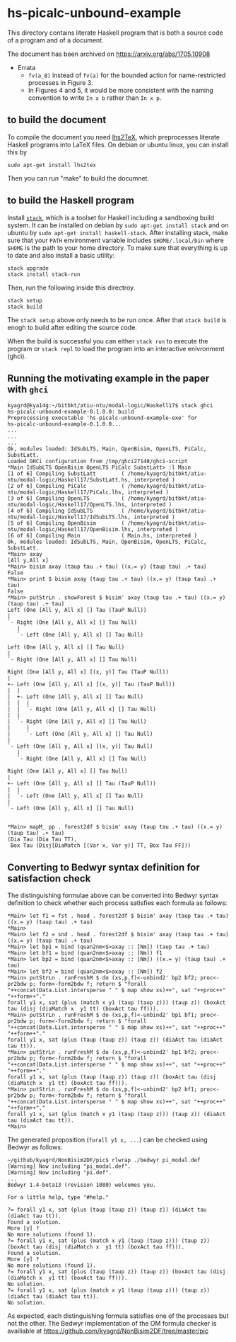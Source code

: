 # hs-picalc-unbound-example

This directory contains literate Haskell program that is both a source code
of a program and of a document.

The document has been archived on https://arxiv.org/abs/1705.10908
 * Errata
    * `fv(a_B)` instead of `fv(a)` for the bounded action for name-restricted processes in Figure 3.
    * In Figures 4 and 5, it would be more consistent with the naming convention to write `In x b` rather than `In x p`.
<!--  In the symbolic transition semantics (Figure 5), we should return
 ![hatsimgap'](https://latex.codecogs.com/gif.latex?x%5C%2C.%5C%21%5Cbackslash%5C%2C%5Chat%5Csigma%5C%3Bp%27)
 instead of ![sigma](https://latex.codecogs.com/gif.latex?x%5C%2C.%5C%21%5Cbackslash%5C%2Cp%27) 
 at the end of the definition of `oneB`. We do not want a bound varaible
 accidentally become free, for instance, `x.\x + x'` when `x` and `x'` are unified.
 For such cases, we must apply the substitition to replace `x'` to `x` before the binding.
-->

## to build the document
To compile the document you need [lhs2TeX](http://hackage.haskell.org/package/lhs2tex),
which preprocesses literate Haskell programs into LaTeX files.
On debian or ubuntu linux, you can install this by
```
sudo apt-get install lhs2tex
```
Then you can run "make" to build the documnet.

## to build the Haskell program

Install [`stack`](https://www.haskellstack.org/), which is a toolset for Haskell
including a sandboxing build system. It can be installed
on debian by ``sudo apt-get install stack`` and
on ubuntu by ``sudo apt-get install haskell-stack``.
After installing stack, make sure that your ``PATH`` environment variable
includes ``$HOME/.local/bin`` where ``$HOME`` is the path to your home directory.
To make sure that everything is up to date and also install a basic utility:
```k
stack upgrade
stack install stack-run
```

Then, run the following inside this directroy.
```
stack setup
stack build
```

The ``stack setup`` above only needs to be run once.
After that ``stack build`` is enogh to build after editing the source code.

When the build is successful you can either ``stack run`` to execute the program
or ``stack repl`` to load the program into an interactive enivronment (ghci).


## Running the motivating example in the paper with `ghci`

```
kyagrd@kya14g:~/bitbkt/atiu-ntu/modal-logic/Haskell17$ stack ghci
hs-picalc-unbound-example-0.1.0.0: build
Preprocessing executable 'hs-picalc-unbound-example-exe' for
hs-picalc-unbound-example-0.1.0.0...
...
...
...
Ok, modules loaded: IdSubLTS, Main, OpenBisim, OpenLTS, PiCalc, SubstLatt.
Loaded GHCi configuration from /tmp/ghci27148/ghci-script
*Main IdSubLTS OpenBisim OpenLTS PiCalc SubstLatt> :l Main
[1 of 6] Compiling SubstLatt        ( /home/kyagrd/bitbkt/atiu-ntu/modal-logic/Haskell17/SubstLatt.hs, interpreted )
[2 of 6] Compiling PiCalc           ( /home/kyagrd/bitbkt/atiu-ntu/modal-logic/Haskell17/PiCalc.lhs, interpreted )
[3 of 6] Compiling OpenLTS          ( /home/kyagrd/bitbkt/atiu-ntu/modal-logic/Haskell17/OpenLTS.lhs, interpreted )
[4 of 6] Compiling IdSubLTS         ( /home/kyagrd/bitbkt/atiu-ntu/modal-logic/Haskell17/IdSubLTS.lhs, interpreted )
[5 of 6] Compiling OpenBisim        ( /home/kyagrd/bitbkt/atiu-ntu/modal-logic/Haskell17/OpenBisim.lhs, interpreted )
[6 of 6] Compiling Main             ( Main.hs, interpreted )
Ok, modules loaded: IdSubLTS, Main, OpenBisim, OpenLTS, PiCalc, SubstLatt.
*Main> axay
[All y,All x]
*Main> bisim axay (taup tau .+ tau) ((x.= y) (taup tau) .+ tau)
False
*Main> print $ bisim axay (taup tau .+ tau) ((x.= y) (taup tau) .+ tau)
False
*Main> putStrLn . showForest $ bisim' axay (taup tau .+ tau) ((x.= y) (taup tau) .+ tau)
Left (One [All y, All x] [] Tau (TauP Null))
|
`- Right (One [All y, All x] [] Tau Null)
   |
   `- Left (One [All y, All x] [] Tau Null)

Left (One [All y, All x] [] Tau Null)
|
`- Right (One [All y, All x] [] Tau Null)

Right (One [All y, All x] [(x, y)] Tau (TauP Null))
|
+- Left (One [All y, All x] [(x, y)] Tau (TauP Null))
|  |
|  +- Left (One [All y, All x] [] Tau Null)
|  |  |
|  |  `- Right (One [All y, All x] [] Tau Null)
|  |
|  `- Right (One [All y, All x] [] Tau Null)
|     |
|     `- Left (One [All y, All x] [] Tau Null)
|
`- Left (One [All y, All x] [(x, y)] Tau Null)
   |
   `- Right (One [All y, All x] [] Tau Null)

Right (One [All y, All x] [] Tau Null)
|
+- Left (One [All y, All x] [] Tau (TauP Null))
|  |
|  `- Left (One [All y, All x] [] Tau Null)
|
`- Left (One [All y, All x] [] Tau Null)


*Main> mapM_ pp . forest2df $ bisim' axay (taup tau .+ tau) ((x.= y) (taup tau) .+ tau)
(Dia Tau (Dia Tau TT),
 Box Tau (Disj[DiaMatch [(Var x, Var y)] TT, Box Tau FF]))
```

## Converting to Bedwyr syntax definition for satisfaction check
The distinguishing formulae above can be converted into Bedwyr syntax definition
to check whether each process satisfies each formula as follows:
```
*Main> let f1 = fst . head . forest2df $ bisim' axay (taup tau .+ tau) ((x.= y) (taup tau) .+ tau)
*Main> 
*Main> let f2 = snd . head . forest2df $ bisim' axay (taup tau .+ tau) ((x.= y) (taup tau) .+ tau)
*Main> let bp1 = bind (quan2nm<$>axay :: [Nm]) (taup tau .+ tau)
*Main> let bf1 = bind (quan2nm<$>axay :: [Nm]) f1
*Main> let bp2 = bind (quan2nm<$>axay :: [Nm]) ((x.= y) (taup tau) .+ tau)
*Main> let bf2 = bind (quan2nm<$>axay :: [Nm]) f2
*Main> putStrLn . runFreshM $ do (xs,p,f)<-unbind2' bp2 bf2; proc<-pr2bdw p; form<-form2bdw f; return $ "forall "++concat(Data.List.intersperse " " $ map show xs)++", sat "++proc++" "++form++"."
forall y1 x, sat (plus (match x y1 (taup (taup z))) (taup z)) (boxAct tau (disj (diaMatch x  y1 tt) (boxAct tau ff))).
*Main> putStrLn . runFreshM $ do (xs,p,f)<-unbind2' bp1 bf1; proc<-pr2bdw p; form<-form2bdw f; return $ "forall "++concat(Data.List.intersperse " " $ map show xs)++", sat "++proc++" "++form++"."
forall y1 x, sat (plus (taup (taup z)) (taup z)) (diaAct tau (diaAct tau tt)).
*Main> putStrLn . runFreshM $ do (xs,p,f)<-unbind2' bp1 bf2; proc<-pr2bdw p; form<-form2bdw f; return $ "forall "++concat(Data.List.intersperse " " $ map show xs)++", sat "++proc++" "++form++"."
forall y1 x, sat (plus (taup (taup z)) (taup z)) (boxAct tau (disj (diaMatch x  y1 tt) (boxAct tau ff))).
*Main> putStrLn . runFreshM $ do (xs,p,f)<-unbind2' bp2 bf1; proc<-pr2bdw p; form<-form2bdw f; return $ "forall "++concat(Data.List.intersperse " " $ map show xs)++", sat "++proc++" "++form++"."
forall y1 x, sat (plus (match x y1 (taup (taup z))) (taup z)) (diaAct tau (diaAct tau tt)).
*Main> 
```
The generated proposition (`forall y1 x, ...`) can be checked using Bedwyr as follows:
```
~/github/kyagrd/NonBisim2DF/pic$ rlwrap ./bedwyr pi_modal.def 
[Warning] Now including "pi_modal.def".
[Warning] Now including "pi.def".
...
Bedwyr 1.4-beta13 (revision 1080) welcomes you.

For a little help, type "#help."

?= forall y1 x, sat (plus (taup (taup z)) (taup z)) (diaAct tau (diaAct tau tt)).
Found a solution.
More [y] ? 
No more solutions (found 1).
?= forall y1 x, sat (plus (match x y1 (taup (taup z))) (taup z)) (boxAct tau (disj (diaMatch x  y1 tt) (boxAct tau ff))).
Found a solution.
More [y] ? 
No more solutions (found 1).
?= forall y1 x, sat (plus (taup (taup z)) (taup z)) (boxAct tau (disj (diaMatch x  y1 tt) (boxAct tau ff))).
No solution.
?= forall y1 x, sat (plus (match x y1 (taup (taup z))) (taup z)) (diaAct tau (diaAct tau tt)).
No solution.
```
As expected, each distinguishing formula satisfies one of the processes but not the other.
The Bedwyr implementation of the OM formula checker is availiable at
https://github.com/kyagrd/NonBisim2DF/tree/master/pic
